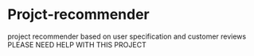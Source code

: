 # Projct-recommender
project recommender based on user specification and customer reviews
PLEASE NEED HELP WITH THIS PROJECT
